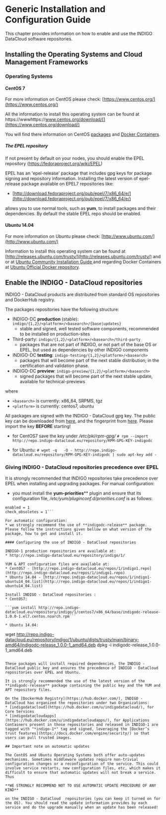 # Generic Installation and Configuration Guide

This chapter provides information on how to enable and use the INDIGO DataCloud software repositories.


## Installing the Operating Systems and Cloud  Management Frameworks 

### Operating Systems

#### CentOS 7 

For more information on CentOS please check: [https://www.centos.org/](https://www.centos.org/)

All the information to install this operating system can be found at https://wwwhttps://www.centos.org/download/[](https://www.centos.org/download/)

You will find there information on CentOS [packages](http://mirror.centos.org/centos/7/) and [Docker Containers](https://hub.docker.com/_/centos/).

##### The EPEL repository
If not present by default on your nodes, you should enable the EPEL repository (https://fedoraproject.org/wiki/EPEL)

EPEL has an 'epel-release' package that includes gpg keys for package signing and repository information. Installing the latest version of epel-release package available on EPEL7 repositories like:
* [http://download.fedoraproject.org/pub/epel/7/x86_64/e/](http://download.fedoraproject.org/pub/epel/7/x86_64/e/) 

allows you to use normal tools, such as **yum**, to install packages and their dependencies. By default the stable EPEL repo should be enabled.

#### Ubuntu 14.04

For more information on Ubuntu please check: [http://www.ubuntu.com/](http://www.ubuntu.com/)

Information to install this operating system can be found at [http://releases.ubuntu.com/trusty/](http://releases.ubuntu.com/trusty/) and or at [Ubuntu Community Installation Guide ](https://help.ubuntu.com/community/Installation) and regarding Docker Containers at [Ubuntu Official Docker repository](https://hub.docker.com/_/ubuntu/).

## Enable the INDIGO - DataCloud repositories

INDIGO - DataCloud products are distributed from standard OS repositories and DockerHub registry. 

The packages repositories have the following structure:
* INDIGO-DC **production** (stable): ```indigo/{1,2}/<platform>/<basearch>/{base|updates}```
  * stable and signed, well tested software components, recommended to be installed on production-sites
* Third-party: ```indigo/{1,2}/<platform>/<basearch>/third-party```
  * packages that are not part of INDIGO, or not part of the base OS or EPEL, but used as dependencies by other INDIGO components
* INDIGO-DC **testing**: ```indigo-testing/{1,2}/<platform>/<basearch>```
  * packages that will become part of the next stable distribution; in the certification and validation phase.
* INDIGO-DC **preview**: ```indigo-preview/{1,2}/<platform>/<basearch>```
  * signed packages that will become part of the next stable update, available for technical-previews

where
* ```<basearch>``` is currently: x86_64, SRPMS, tgz 
* ```<platform>``` is currently: centos7, ubuntu

All packages are signed with the INDIGO - DataCloud gpg key. The public key can be downloaded from [here](http://repo.indigo-datacloud.eu/repository/RPM-GPG-KEY-indigodc), and the fingerprint from [here](http://repo.indigo-datacloud.eu/repository/INDIGODC_key_fingerprint.asc). Please import the key **BEFORE** starting! 

* for CentOS7 save the key under */etc/pki/rpm-gpg/* 
```# rpm --import http://repo.indigo-datacloud.eu/repository/RPM-GPG-KEY-indigodc```

* for Ubuntu: 
```# wget -q   -O - http://repo.indigo-datacloud.eu/repository/RPM-GPG-KEY-indigodc | sudo apt-key add -```

### Giving INDIGO - DataCloud  repositories precedence over EPEL

It is strongly recommended that INDIGO repositories take precedence over EPEL when installing and upgrading packages.
For manual configuration:
* you must install the **yum-priorities**** plugin and ensure that its configuration file, */etc/yum/pluginconf.d/priorities.conf* is as follows:
```[main]
enabled = 1
check_obsoletes = 1```

For automatic configuration:
* we strongly recommend the use of **indigodc-release** package. Please follow the instructions given bellow on what version of the package, how to get and install it.

#### Configuring the use of INDIGO - DataCloud repositories

INDIGO-1 production repositories are available at:
* http://repo.indigo-datacloud.eu/repository/indigo/1/ 

YUM & APT configuration files are available at:
* CentOS7 - [http://repo.indigo-datacloud.eu/repos/1/indigo1.repo](http://repo.indigo-datacloud.eu/repos/1/indigo1.repo)
* Ubuntu 14.04 - [http://repo.indigo-datacloud.eu/repos/1/indigo1-ubuntu14_04.list](http://repo.indigo-datacloud.eu/repos/1/indigo1-ubuntu14_04.list) 

Install INDIGO - DataCloud repositories :
* CentOS7: 

```yum install http://repo.indigo-datacloud.eu/repository/indigo/1/centos7/x86_64/base/indigodc-release-1.0.0-1.el7.centos.noarch.rpm``` 

* Ubuntu 14.04:

```
wget http://repo.indigo-datacloud.eu/repository/indigo/1/ubuntu/dists/trusty/main/binary-amd64/indigodc-release_1.0.0-1_amd64.deb
dpkg -i indigodc-release_1.0.0-1_amd64.deb
``` 

These packages will install required dependencies, the INDIGO - DataCloud public key and ensures the precedence of INDIGO - DataCloud repositories over EPEL and Ubuntu. 

It is strongly recommended the use of the latest version of the **indigodc-release** package containing the public key and the YUM and APT repository files.

On the [DockerHub Registry](https://hub.docker.com/), INDIGO - DataCloud has organized the repositories under two Organizations:
* [indigodatacloud](https://hub.docker.com/u/indigodatacloud/), for Core Services
* [indigodatacloudapps](https://hub.docker.com/u/indigodatacloudapps/), for Applications
Containers present in those repositories and released in INDIGO-1 are tagged with "*indigo-1*" tag and signed, leveraging the [Docker’s trust features](https://docs.docker.com/engine/security/) so that users can pull trusted images.

## Important note on automatic updates 

The CentOS and Ubuntu Operating Systems both offer auto-updates mechanisms. Sometimes middleware updates require non-trivial configuration changes or a reconfiguration of the service. This could involve service restarts, new configuration files, etc, which makes it difficult to ensure that automatic updates will not break a service. Thus

**WE STRONGLY RECOMMEND NOT TO USE AUTOMATIC UPDATE PROCEDURE OF ANY KIND**

on the INDIGO - DataCloud  repositories (you can keep it turned on for the OS). You should read the update information provides by each service and do the upgrade manually when an update has been released! 






